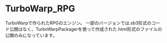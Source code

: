 # TurboWarp_RPG
TurboWarpで作られたRPGのエンジン。
一部のバージョンでは.sb3形式のコード公開はなく、TurboWarpPackagerを使って作成された.html形式のファイルの公開のみになっています。
